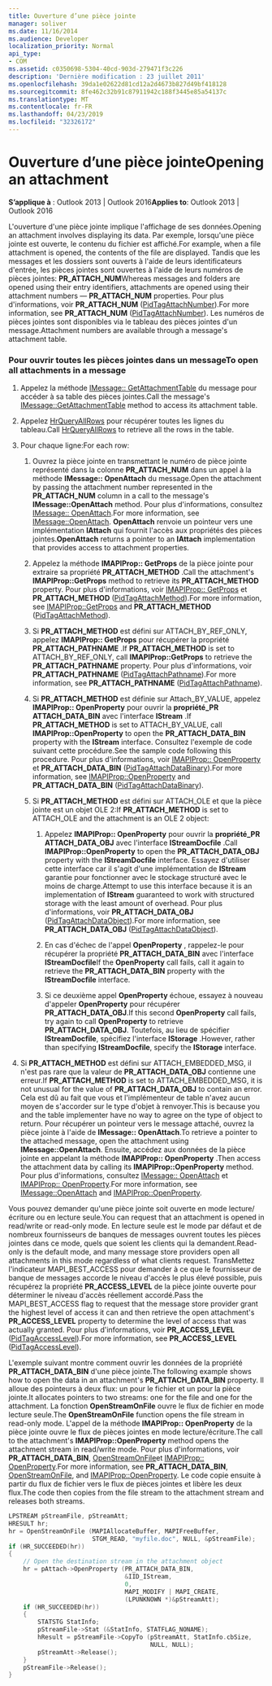 ```yaml
---
title: Ouverture d’une pièce jointe
manager: soliver
ms.date: 11/16/2014
ms.audience: Developer
localization_priority: Normal
api_type:
- COM
ms.assetid: c0350698-5304-40cd-903d-279471f3c226
description: 'Dernière modification : 23 juillet 2011'
ms.openlocfilehash: 39da1e02622d81cd12a2d4673b827d49bf418128
ms.sourcegitcommit: 8fe462c32b91c87911942c188f3445e85a54137c
ms.translationtype: MT
ms.contentlocale: fr-FR
ms.lasthandoff: 04/23/2019
ms.locfileid: "32326172"
---
```

# <a name="opening-an-attachment"></a><span data-ttu-id="49333-103">Ouverture d’une pièce jointe</span><span class="sxs-lookup"><span data-stu-id="49333-103">Opening an attachment</span></span>

<span data-ttu-id="49333-104">**S’applique à** : Outlook 2013 | Outlook 2016</span><span class="sxs-lookup"><span data-stu-id="49333-104">**Applies to**: Outlook 2013 | Outlook 2016</span></span> 
  
<span data-ttu-id="49333-105">L'ouverture d'une pièce jointe implique l'affichage de ses données.</span><span class="sxs-lookup"><span data-stu-id="49333-105">Opening an attachment involves displaying its data.</span></span> <span data-ttu-id="49333-106">Par exemple, lorsqu'une pièce jointe est ouverte, le contenu du fichier est affiché.</span><span class="sxs-lookup"><span data-stu-id="49333-106">For example, when a file attachment is opened, the contents of the file are displayed.</span></span> <span data-ttu-id="49333-107">Tandis que les messages et les dossiers sont ouverts à l'aide de leurs identificateurs d'entrée, les pièces jointes sont ouvertes à l'aide de leurs numéros de pièces jointes: **PR_ATTACH_NUM**</span><span class="sxs-lookup"><span data-stu-id="49333-107">Whereas messages and folders are opened using their entry identifiers, attachments are opened using their attachment numbers — **PR_ATTACH_NUM** properties.</span></span> <span data-ttu-id="49333-108">Pour plus d'informations, voir **PR_ATTACH_NUM** ([PidTagAttachNumber](pidtagattachnumber-canonical-property.md)).</span><span class="sxs-lookup"><span data-stu-id="49333-108">For more information, see **PR_ATTACH_NUM** ([PidTagAttachNumber](pidtagattachnumber-canonical-property.md)).</span></span> <span data-ttu-id="49333-109">Les numéros de pièces jointes sont disponibles via le tableau des pièces jointes d'un message.</span><span class="sxs-lookup"><span data-stu-id="49333-109">Attachment numbers are available through a message's attachment table.</span></span>
  
### <a name="to-open-all-attachments-in-a-message"></a><span data-ttu-id="49333-110">Pour ouvrir toutes les pièces jointes dans un message</span><span class="sxs-lookup"><span data-stu-id="49333-110">To open all attachments in a message</span></span>
  
1. <span data-ttu-id="49333-111">Appelez la méthode [IMessage:: GetAttachmentTable](imessage-getattachmenttable.md) du message pour accéder à sa table des pièces jointes.</span><span class="sxs-lookup"><span data-stu-id="49333-111">Call the message's [IMessage::GetAttachmentTable](imessage-getattachmenttable.md) method to access its attachment table.</span></span> 
    
2. <span data-ttu-id="49333-112">Appelez [HrQueryAllRows](hrqueryallrows.md) pour récupérer toutes les lignes du tableau.</span><span class="sxs-lookup"><span data-stu-id="49333-112">Call [HrQueryAllRows](hrqueryallrows.md) to retrieve all the rows in the table.</span></span> 
    
3. <span data-ttu-id="49333-113">Pour chaque ligne:</span><span class="sxs-lookup"><span data-stu-id="49333-113">For each row:</span></span> 
    
    1. <span data-ttu-id="49333-114">Ouvrez la pièce jointe en transmettant le numéro de pièce jointe représenté dans la colonne **PR_ATTACH_NUM** dans un appel à la méthode **IMessage:: OpenAttach** du message.</span><span class="sxs-lookup"><span data-stu-id="49333-114">Open the attachment by passing the attachment number represented in the **PR_ATTACH_NUM** column in a call to the message's **IMessage::OpenAttach** method.</span></span> <span data-ttu-id="49333-115">Pour plus d'informations, consultez [IMessage:: OpenAttach](imessage-openattach.md).</span><span class="sxs-lookup"><span data-stu-id="49333-115">For more information, see [IMessage::OpenAttach](imessage-openattach.md).</span></span> <span data-ttu-id="49333-116">**OpenAttach** renvoie un pointeur vers une implémentation **IAttach** qui fournit l'accès aux propriétés des pièces jointes.</span><span class="sxs-lookup"><span data-stu-id="49333-116">**OpenAttach** returns a pointer to an **IAttach** implementation that provides access to attachment properties.</span></span> 
        
    2. <span data-ttu-id="49333-117">Appelez la méthode **IMAPIProp:: GetProps** de la pièce jointe pour extraire sa propriété **PR_ATTACH_METHOD** .</span><span class="sxs-lookup"><span data-stu-id="49333-117">Call the attachment's **IMAPIProp::GetProps** method to retrieve its **PR_ATTACH_METHOD** property.</span></span> <span data-ttu-id="49333-118">Pour plus d'informations, voir [IMAPIProp:: GetProps](imapiprop-getprops.md) et **PR_ATTACH_METHOD** ([PidTagAttachMethod](pidtagattachmethod-canonical-property.md)).</span><span class="sxs-lookup"><span data-stu-id="49333-118">For more information, see [IMAPIProp::GetProps](imapiprop-getprops.md) and **PR_ATTACH_METHOD** ([PidTagAttachMethod](pidtagattachmethod-canonical-property.md)).</span></span>
        
    3. <span data-ttu-id="49333-119">Si **PR_ATTACH_METHOD** est défini sur ATTACH_BY_REF_ONLY, appelez **IMAPIProp:: GetProps** pour récupérer la propriété **PR_ATTACH_PATHNAME** .</span><span class="sxs-lookup"><span data-stu-id="49333-119">If **PR_ATTACH_METHOD** is set to ATTACH_BY_REF_ONLY, call **IMAPIProp::GetProps** to retrieve the **PR_ATTACH_PATHNAME** property.</span></span> <span data-ttu-id="49333-120">Pour plus d'informations, voir **PR_ATTACH_PATHNAME** ([PidTagAttachPathname](pidtagattachpathname-canonical-property.md)).</span><span class="sxs-lookup"><span data-stu-id="49333-120">For more information, see **PR_ATTACH_PATHNAME** ([PidTagAttachPathname](pidtagattachpathname-canonical-property.md)).</span></span>
        
    4. <span data-ttu-id="49333-121">Si **PR\_ATTACH_METHOD** est définie sur Attach\_BY_VALUE, appelez **IMAPIProp:: OpenProperty** pour ouvrir la **propriété\_PR ATTACH_DATA_BIN** avec l'interface **IStream** .</span><span class="sxs-lookup"><span data-stu-id="49333-121">If **PR\_ATTACH_METHOD** is set to ATTACH\_BY_VALUE, call **IMAPIProp::OpenProperty** to open the **PR\_ATTACH_DATA_BIN** property with the **IStream** interface.</span></span> <span data-ttu-id="49333-122">Consultez l'exemple de code suivant cette procédure.</span><span class="sxs-lookup"><span data-stu-id="49333-122">See the sample code following this procedure.</span></span> <span data-ttu-id="49333-123">Pour plus d'informations, voir [IMAPIProp:: OpenProperty](imapiprop-openproperty.md) et **PR_ATTACH_DATA_BIN** ([PidTagAttachDataBinary](pidtagattachdatabinary-canonical-property.md)).</span><span class="sxs-lookup"><span data-stu-id="49333-123">For more information, see [IMAPIProp::OpenProperty](imapiprop-openproperty.md) and **PR_ATTACH_DATA_BIN** ([PidTagAttachDataBinary](pidtagattachdatabinary-canonical-property.md)).</span></span>
        
    5. <span data-ttu-id="49333-124">Si **PR_ATTACH_METHOD** est défini sur ATTACH_OLE et que la pièce jointe est un objet OLE 2:</span><span class="sxs-lookup"><span data-stu-id="49333-124">If **PR_ATTACH_METHOD** is set to ATTACH_OLE and the attachment is an OLE 2 object:</span></span> 
        
        1. <span data-ttu-id="49333-125">Appelez **IMAPIProp:: OpenProperty** pour ouvrir la **propriété\_PR ATTACH_DATA_OBJ** avec l'interface **IStreamDocfile** .</span><span class="sxs-lookup"><span data-stu-id="49333-125">Call **IMAPIProp::OpenProperty** to open the **PR\_ATTACH_DATA_OBJ** property with the **IStreamDocfile** interface.</span></span> <span data-ttu-id="49333-126">Essayez d'utiliser cette interface car il s'agit d'une implémentation de **IStream** garantie pour fonctionner avec le stockage structuré avec le moins de charge.</span><span class="sxs-lookup"><span data-stu-id="49333-126">Attempt to use this interface because it is an implementation of **IStream** guaranteed to work with structured storage with the least amount of overhead.</span></span> <span data-ttu-id="49333-127">Pour plus d'informations, voir **PR_ATTACH_DATA_OBJ** ([PidTagAttachDataObject](pidtagattachdataobject-canonical-property.md)).</span><span class="sxs-lookup"><span data-stu-id="49333-127">For more information, see **PR_ATTACH_DATA_OBJ** ([PidTagAttachDataObject](pidtagattachdataobject-canonical-property.md)).</span></span>
            
        2. <span data-ttu-id="49333-128">En cas d'échec de l'appel **OpenProperty** , rappelez-le pour récupérer la propriété **PR_ATTACH_DATA_BIN** avec l'interface **IStreamDocfile**</span><span class="sxs-lookup"><span data-stu-id="49333-128">If the **OpenProperty** call fails, call it again to retrieve the **PR_ATTACH_DATA_BIN** property with the **IStreamDocfile** interface.</span></span> 
            
        3. <span data-ttu-id="49333-129">Si ce deuxième appel **OpenProperty** échoue, essayez à nouveau d'appeler **OpenProperty** pour récupérer **PR_ATTACH_DATA_OBJ**.</span><span class="sxs-lookup"><span data-stu-id="49333-129">If this second **OpenProperty** call fails, try again to call **OpenProperty** to retrieve **PR_ATTACH_DATA_OBJ**.</span></span> <span data-ttu-id="49333-130">Toutefois, au lieu de spécifier **IStreamDocfile**, spécifiez l'interface **IStorage** .</span><span class="sxs-lookup"><span data-stu-id="49333-130">However, rather than specifying **IStreamDocfile**, specify the **IStorage** interface.</span></span> 
    
4. <span data-ttu-id="49333-131">Si **PR_ATTACH_METHOD** est défini sur ATTACH_EMBEDDED_MSG, il n'est pas rare que la valeur de **PR_ATTACH_DATA_OBJ** contienne une erreur.</span><span class="sxs-lookup"><span data-stu-id="49333-131">If **PR_ATTACH_METHOD** is set to ATTACH_EMBEDDED_MSG, it is not unusual for the value of **PR_ATTACH_DATA_OBJ** to contain an error.</span></span> <span data-ttu-id="49333-132">Cela est dû au fait que vous et l'implémenteur de table n'avez aucun moyen de s'accorder sur le type d'objet à renvoyer.</span><span class="sxs-lookup"><span data-stu-id="49333-132">This is because you and the table implementer have no way to agree on the type of object to return.</span></span> <span data-ttu-id="49333-133">Pour récupérer un pointeur vers le message attaché, ouvrez la pièce jointe à l'aide de **IMessage:: OpenAttach**.</span><span class="sxs-lookup"><span data-stu-id="49333-133">To retrieve a pointer to the attached message, open the attachment using **IMessage::OpenAttach**.</span></span> <span data-ttu-id="49333-134">Ensuite, accédez aux données de la pièce jointe en appelant la méthode **IMAPIProp:: OpenProperty** .</span><span class="sxs-lookup"><span data-stu-id="49333-134">Then access the attachment data by calling its **IMAPIProp::OpenProperty** method.</span></span> <span data-ttu-id="49333-135">Pour plus d'informations, consultez [IMessage:: OpenAttach](imessage-openattach.md) et [IMAPIProp:: OpenProperty](imapiprop-openproperty.md).</span><span class="sxs-lookup"><span data-stu-id="49333-135">For more information, see [IMessage::OpenAttach](imessage-openattach.md) and [IMAPIProp::OpenProperty](imapiprop-openproperty.md).</span></span>
    
<span data-ttu-id="49333-136">Vous pouvez demander qu'une pièce jointe soit ouverte en mode lecture/écriture ou en lecture seule.</span><span class="sxs-lookup"><span data-stu-id="49333-136">You can request that an attachment is opened in read/write or read-only mode.</span></span> <span data-ttu-id="49333-137">En lecture seule est le mode par défaut et de nombreux fournisseurs de banques de messages ouvrent toutes les pièces jointes dans ce mode, quels que soient les clients qui la demandent.</span><span class="sxs-lookup"><span data-stu-id="49333-137">Read-only is the default mode, and many message store providers open all attachments in this mode regardless of what clients request.</span></span> <span data-ttu-id="49333-138">TransMettez l'indicateur MAPI_BEST_ACCESS pour demander à ce que le fournisseur de banque de messages accorde le niveau d'accès le plus élevé possible, puis récupérez la propriété **PR_ACCESS_LEVEL** de la pièce jointe ouverte pour déterminer le niveau d'accès réellement accordé.</span><span class="sxs-lookup"><span data-stu-id="49333-138">Pass the MAPI_BEST_ACCESS flag to request that the message store provider grant the highest level of access it can and then retrieve the open attachment's **PR_ACCESS_LEVEL** property to determine the level of access that was actually granted.</span></span> <span data-ttu-id="49333-139">Pour plus d'informations, voir **PR_ACCESS_LEVEL** ([PidTagAccessLevel](pidtagaccesslevel-canonical-property.md)).</span><span class="sxs-lookup"><span data-stu-id="49333-139">For more information, see **PR_ACCESS_LEVEL** ([PidTagAccessLevel](pidtagaccesslevel-canonical-property.md)).</span></span>
  
<span data-ttu-id="49333-140">L'exemple suivant montre comment ouvrir les données de la propriété **PR\_ATTACH_DATA_BIN** d'une pièce jointe.</span><span class="sxs-lookup"><span data-stu-id="49333-140">The following example shows how to open the data in an attachment's **PR\_ATTACH_DATA_BIN** property.</span></span> <span data-ttu-id="49333-141">Il alloue des pointeurs à deux flux: un pour le fichier et un pour la pièce jointe.</span><span class="sxs-lookup"><span data-stu-id="49333-141">It allocates pointers to two streams: one for the file and one for the attachment.</span></span> <span data-ttu-id="49333-142">La fonction **OpenStreamOnFile** ouvre le flux de fichier en mode lecture seule.</span><span class="sxs-lookup"><span data-stu-id="49333-142">The **OpenStreamOnFile** function opens the file stream in read-only mode.</span></span> <span data-ttu-id="49333-143">L'appel de la méthode **IMAPIProp:: OpenProperty** de la pièce jointe ouvre le flux de pièces jointes en mode lecture/écriture.</span><span class="sxs-lookup"><span data-stu-id="49333-143">The call to the attachment's **IMAPIProp::OpenProperty** method opens the attachment stream in read/write mode.</span></span> <span data-ttu-id="49333-144">Pour plus d'informations, voir **PR_ATTACH_DATA_BIN**, [OpenStreamOnFile](openstreamonfile.md)et [IMAPIProp:: OpenProperty](imapiprop-openproperty.md).</span><span class="sxs-lookup"><span data-stu-id="49333-144">For more information, see **PR_ATTACH_DATA_BIN**, [OpenStreamOnFile](openstreamonfile.md), and [IMAPIProp::OpenProperty](imapiprop-openproperty.md).</span></span> <span data-ttu-id="49333-145">Le code copie ensuite à partir du flux de fichier vers le flux de pièces jointes et libère les deux flux.</span><span class="sxs-lookup"><span data-stu-id="49333-145">The code then copies from the file stream to the attachment stream and releases both streams.</span></span>
  
```cpp
LPSTREAM pStreamFile, pStreamAtt;
HRESULT hr;
hr = OpenStreamOnFile (MAPIAllocateBuffer, MAPIFreeBuffer,
                       STGM_READ, "myfile.doc", NULL, &pStreamFile);
if (HR_SUCCEEDED(hr))
{
    // Open the destination stream in the attachment object
    hr = pAttach->OpenProperty (PR_ATTACH_DATA_BIN,
                                &IID_IStream,
                                0,
                                MAPI_MODIFY | MAPI_CREATE,
                                (LPUNKNOWN *)&pStreamAtt);
    if (HR_SUCCEEDED(hr))
    {
        STATSTG StatInfo;
        pStreamFile->Stat (&StatInfo, STATFLAG_NONAME);
        hResult = pStreamFile->CopyTo (pStreamAtt, StatInfo.cbSize,
                                       NULL, NULL);
        pStreamAtt->Release();
    }
    pStreamFile->Release();
}
```


